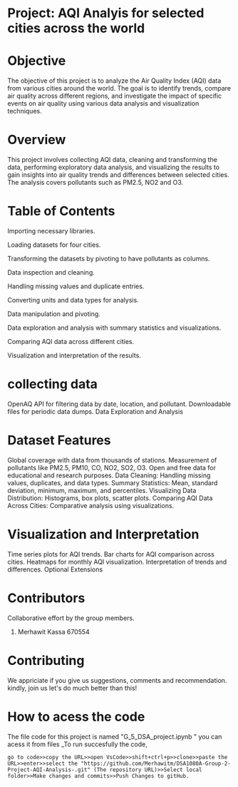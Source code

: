 # Project: AQI Analyis for selected cities across the world
# Objective
The objective of this project is to analyze the Air Quality Index (AQI) data from various cities around the world. The goal is to identify trends, compare air quality across different regions, and investigate the impact of specific events on air quality using various data analysis and visualization techniques.
# Overview
This project involves collecting AQI data, cleaning and transforming the data, performing exploratory data analysis, and visualizing the results to gain insights into air quality trends and differences between selected cities. The analysis covers pollutants such as PM2.5, NO2 and O3.
# Table of Contents
Importing necessary libraries.  

Loading datasets for four cities.

Transforming the datasets by pivoting to have pollutants as columns.

Data inspection and cleaning.

Handling missing values and duplicate entries.

Converting units and data types for analysis.

Data manipulation and pivoting.

Data exploration and analysis with summary statistics and visualizations.

Comparing AQI data across different cities.

Visualization and interpretation of the results.

# collecting data
OpenAQ API for filtering data by date, location, and pollutant.
Downloadable files for periodic data dumps.
Data Exploration and Analysis

# Dataset Features

Global coverage with data from thousands of stations.
Measurement of pollutants like PM2.5, PM10, CO, NO2, SO2, O3.
Open and free data for educational and research purposes.
Data Cleaning: Handling missing values, duplicates, and data types.
Summary Statistics: Mean, standard deviation, minimum, maximum, and percentiles.
Visualizing Data Distribution: Histograms, box plots, scatter plots.
Comparing AQI Data Across Cities: Comparative analysis using visualizations.

# Visualization and Interpretation

Time series plots for AQI trends.
Bar charts for AQI comparison across cities.
Heatmaps for monthly AQI visualization.
Interpretation of trends and differences.
Optional Extensions

# Contributors
Collaborative effort by the group members.
1. Merhawit Kassa 670554

# Contributing
We appriciate if you give us suggestions, comments and recommendation. kindly, join us let's do much better than this!
# How to acess the code
The file code for this project is named "G_5_DSA_project.ipynb " you can acess it from files _To run succesfully the code,

    go to code>>copy the URL>>open VsCode>>shift+ctrl+p>>clone>>paste the URL>>enter>>select the "https://github.com/Merhawitm/DSA1080A-Group-2-Project-AQI-Analysis-.git" (The repository URL)>>Select local folder>>Make changes and commits>>Push Changes to gitHub.
